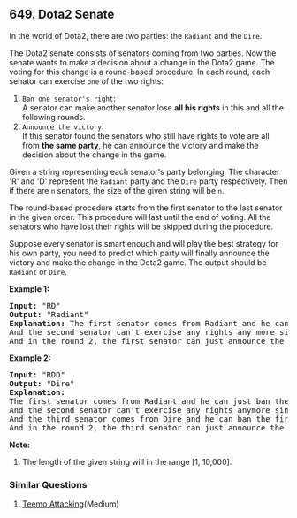 ## 649. Dota2 Senate

<p>
In the world of Dota2, there are two parties: the <code>Radiant</code> and the <code>Dire</code>.
</p>

<p>
The Dota2 senate consists of senators coming from two parties. Now the senate wants to make a decision about a change in the Dota2 game. The voting for this change is a round-based procedure. In each round, each senator can exercise <code>one</code> of the two rights:
<ol>
<li><code>Ban one senator's right</code>: <br/>A senator can make another senator lose <b>all his rights</b> in this and all the following rounds.</li>
<li><code>Announce the victory</code>: <br/>If this senator found the senators who still have rights to vote are all from <b>the same party</b>, he can announce the victory and make the decision about the change in the game.</li>
</ol>
</p>

<p>
Given a string representing each senator's party belonging. The character 'R' and 'D' represent the <code>Radiant</code> party and the <code>Dire</code> party respectively. Then if there are <code>n</code> senators, the size of the given string will be <code>n</code>.
</p>

<p>
The round-based procedure starts from the first senator to the last senator in the given order. This procedure will last until the end of voting. All the senators who have lost their rights will be skipped during the procedure.
</p>

<p>
Suppose every senator is smart enough and will play the best strategy for his own party, you need to predict which party will finally announce the victory and make the change in the Dota2 game. The output should be <code>Radiant</code> or <code>Dire</code>.
</p>

<p><b>Example 1:</b><br />
<pre>
<b>Input:</b> "RD"
<b>Output:</b> "Radiant"
<b>Explanation:</b> The first senator comes from Radiant and he can just ban the next senator's right in the round 1. <br/>And the second senator can't exercise any rights any more since his right has been banned. <br/>And in the round 2, the first senator can just announce the victory since he is the only guy in the senate who can vote.
</pre>
</p>


<p><b>Example 2:</b><br />
<pre>
<b>Input:</b> "RDD"
<b>Output:</b> "Dire"
<b>Explanation:</b> 
The first senator comes from Radiant and he can just ban the next senator's right in the round 1. <br/>And the second senator can't exercise any rights anymore since his right has been banned. <br/>And the third senator comes from Dire and he can ban the first senator's right in the round 1. <br/>And in the round 2, the third senator can just announce the victory since he is the only guy in the senate who can vote.
</pre>
</p>

<p><b>Note:</b><br>
<ol>
<li>The length of the given string will in the range [1, 10,000].</li>
</ol>
</p>

### Similar Questions
  1. [Teemo Attacking](https://github.com/openset/leetcode/tree/master/solution/teemo-attacking)(Medium)

